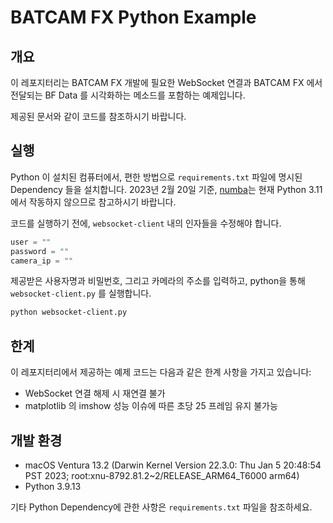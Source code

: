 # BATCAM FX Python Example

## 개요

이 레포지터리는 BATCAM FX 개발에 필요한 WebSocket 연결과 BATCAM FX 에서 전달되는 BF Data 를 시각화하는 메소드를 포함하는 예제입니다.

제공된 문서와 같이 코드를 참조하시기 바랍니다.

## 실행

Python 이 설치된 컴퓨터에서, 편한 방법으로 `requirements.txt` 파일에 명시된 Dependency 들을 설치합니다. 2023년 2월 20일 기준, <u>numba</u>는 현재 Python 3.11 에서 작동하지 않으므로 참고하시기 바랍니다.

코드를 실행하기 전에, `websocket-client` 내의 인자들을 수정해야 합니다.
```python
user = ""
password = ""
camera_ip = ""
```

제공받은 사용자명과 비밀번호, 그리고 카메라의 주소를 입력하고, python을 통해 `websocket-client.py` 를 실행합니다.
```sh
python websocket-client.py
```

## 한계

이 레포지터리에서 제공하는 예제 코드는 다음과 같은 한계 사항을 가지고 있습니다:

* WebSocket 연결 해제 시 재연결 불가
* matplotlib 의 imshow 성능 이슈에 따른 초당 25 프레임 유지 불가능

## 개발 환경

* macOS Ventura 13.2 (Darwin Kernel Version 22.3.0: Thu Jan  5 20:48:54 PST 2023; root:xnu-8792.81.2~2/RELEASE_ARM64_T6000 arm64)
* Python 3.9.13

기타 Python Dependency에 관한 사항은 `requirements.txt` 파일을 참조하세요.
